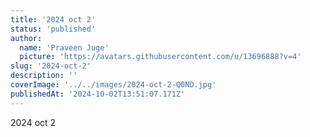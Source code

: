 ```yaml
---
title: '2024 oct 2'
status: 'published'
author:
  name: 'Praveen Juge'
  picture: 'https://avatars.githubusercontent.com/u/13696888?v=4'
slug: '2024-oct-2'
description: ''
coverImage: '../../images/2024-oct-2-Q0ND.jpg'
publishedAt: '2024-10-02T13:51:07.171Z'
---
```


2024 oct 2